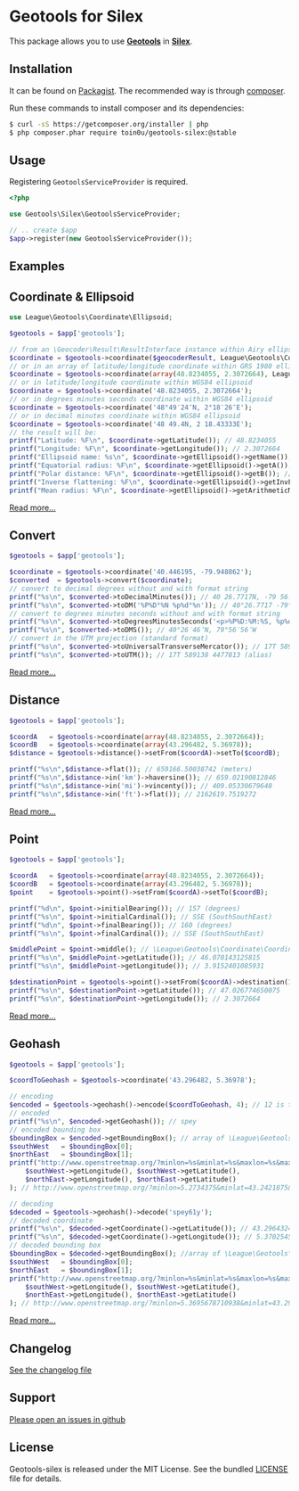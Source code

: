 Geotools for Silex
==================

This package allows you to use [**Geotools**](http://geotools-php.org) in [**Silex**](http://silex.sensiolabs.org/).


Installation
------------

It can be found on [Packagist](https://packagist.org/packages/toin0u/geotools-silex).
The recommended way is through [composer](http://getcomposer.org).

Run these commands to install composer and its dependencies:

```bash
$ curl -sS https://getcomposer.org/installer | php
$ php composer.phar require toin0u/geotools-silex:@stable
```


Usage
-----

Registering `GeotoolsServiceProvider` is required.

```php
<?php

use Geotools\Silex\GeotoolsServiceProvider;

// .. create $app
$app->register(new GeotoolsServiceProvider());
```


Examples
--------

## Coordinate & Ellipsoid ##

```php
use League\Geotools\Coordinate\Ellipsoid;

$geotools = $app['geotools'];

// from an \Geocoder\Result\ResultInterface instance within Airy ellipsoid
$coordinate = $geotools->coordinate($geocoderResult, League\Geotools\Coordinate\Ellipsoid::createFromName(Ellipsoid::AIRY));
// or in an array of latitude/longitude coordinate within GRS 1980 ellipsoid
$coordinate = $geotools->coordinate(array(48.8234055, 2.3072664), League\Geotools\Coordinate\Ellipsoid::createFromName(Ellipsoid::GRS_1980));
// or in latitude/longitude coordinate within WGS84 ellipsoid
$coordinate = $geotools->coordinate('48.8234055, 2.3072664');
// or in degrees minutes seconds coordinate within WGS84 ellipsoid
$coordinate = $geotools->coordinate('48°49′24″N, 2°18′26″E');
// or in decimal minutes coordinate within WGS84 ellipsoid
$coordinate = $geotools->coordinate('48 49.4N, 2 18.43333E');
// the result will be:
printf("Latitude: %F\n", $coordinate->getLatitude()); // 48.8234055
printf("Longitude: %F\n", $coordinate->getLongitude()); // 2.3072664
printf("Ellipsoid name: %s\n", $coordinate->getEllipsoid()->getName()); // WGS 84
printf("Equatorial radius: %F\n", $coordinate->getEllipsoid()->getA()); // 6378136.0
printf("Polar distance: %F\n", $coordinate->getEllipsoid()->getB()); // 6356751.317598
printf("Inverse flattening: %F\n", $coordinate->getEllipsoid()->getInvF()); // 298.257224
printf("Mean radius: %F\n", $coordinate->getEllipsoid()->getArithmeticMeanRadius()); // 6371007.772533
```

[Read more...](http://geotools-php.org/#coordinate--ellipsoid)

## Convert ##

```php
$geotools = $app['geotools'];

$coordinate = $geotools->coordinate('40.446195, -79.948862');
$converted  = $geotools->convert($coordinate);
// convert to decimal degrees without and with format string
printf("%s\n", $converted->toDecimalMinutes()); // 40 26.7717N, -79 56.93172W
printf("%s\n", $converted->toDM('%P%D°%N %p%d°%n')); // 40°26.7717 -79°56.93172
// convert to degrees minutes seconds without and with format string
printf("%s\n", $converted->toDegreesMinutesSeconds('<p>%P%D:%M:%S, %p%d:%m:%s</p>')); // <p>40:26:46, -79:56:56</p>
printf("%s\n", $converted->toDMS()); // 40°26′46″N, 79°56′56″W
// convert in the UTM projection (standard format)
printf("%s\n", $converted->toUniversalTransverseMercator()); // 17T 589138 4477813
printf("%s\n", $converted->toUTM()); // 17T 589138 4477813 (alias)
```

[Read more...](http://geotools-php.org/#convert)

## Distance ##

```php
$geotools = $app['geotools'];

$coordA   = $geotools->coordinate(array(48.8234055, 2.3072664));
$coordB   = $geotools->coordinate(array(43.296482, 5.36978));
$distance = $geotools->distance()->setFrom($coordA)->setTo($coordB);

printf("%s\n",$distance->flat()); // 659166.50038742 (meters)
printf("%s\n",$distance->in('km')->haversine()); // 659.02190812846
printf("%s\n",$distance->in('mi')->vincenty()); // 409.05330679648
printf("%s\n",$distance->in('ft')->flat()); // 2162619.7519272
```

[Read more...](http://geotools-php.org/#distance)

## Point ##

```php
$geotools = $app['geotools'];

$coordA   = $geotools->coordinate(array(48.8234055, 2.3072664));
$coordB   = $geotools->coordinate(array(43.296482, 5.36978));
$point    = $geotools->point()->setFrom($coordA)->setTo($coordB);

printf("%d\n", $point->initialBearing()); // 157 (degrees)
printf("%s\n", $point->initialCardinal()); // SSE (SouthSouthEast)
printf("%d\n", $point->finalBearing()); // 160 (degrees)
printf("%s\n", $point->finalCardinal()); // SSE (SouthSouthEast)

$middlePoint = $point->middle(); // \League\Geotools\Coordinate\Coordinate
printf("%s\n", $middlePoint->getLatitude()); // 46.070143125815
printf("%s\n", $middlePoint->getLongitude()); // 3.9152401085931

$destinationPoint = $geotools->point()->setFrom($coordA)->destination(180, 200000); // \League\Geotools\Coordinate\Coordinate
printf("%s\n", $destinationPoint->getLatitude()); // 47.026774650075
printf("%s\n", $destinationPoint->getLongitude()); // 2.3072664
```

[Read more...](http://geotools-php.org/#point)

## Geohash ##

```php
$geotools = $app['geotools'];

$coordToGeohash = $geotools->coordinate('43.296482, 5.36978');

// encoding
$encoded = $geotools->geohash()->encode($coordToGeohash, 4); // 12 is the default length / precision
// encoded
printf("%s\n", $encoded->getGeohash()); // spey
// encoded bounding box
$boundingBox = $encoded->getBoundingBox(); // array of \League\Geotools\Coordinate\CoordinateInterface
$southWest   = $boundingBox[0];
$northEast   = $boundingBox[1];
printf("http://www.openstreetmap.org/?minlon=%s&minlat=%s&maxlon=%s&maxlat=%s&box=yes\n",
    $southWest->getLongitude(), $southWest->getLatitude(),
    $northEast->getLongitude(), $northEast->getLatitude()
); // http://www.openstreetmap.org/?minlon=5.2734375&minlat=43.2421875&maxlon=5.625&maxlat=43.41796875&box=yes

// decoding
$decoded = $geotools->geohash()->decode('spey61y');
// decoded coordinate
printf("%s\n", $decoded->getCoordinate()->getLatitude()); // 43.296432495117
printf("%s\n", $decoded->getCoordinate()->getLongitude()); // 5.3702545166016
// decoded bounding box
$boundingBox = $decoded->getBoundingBox(); //array of \League\Geotools\Coordinate\CoordinateInterface
$southWest   = $boundingBox[0];
$northEast   = $boundingBox[1];
printf("http://www.openstreetmap.org/?minlon=%s&minlat=%s&maxlon=%s&maxlat=%s&box=yes\n",
    $southWest->getLongitude(), $southWest->getLatitude(),
    $northEast->getLongitude(), $northEast->getLatitude()
); // http://www.openstreetmap.org/?minlon=5.3695678710938&minlat=43.295745849609&maxlon=5.3709411621094&maxlat=43.297119140625&box=yes
```

[Read more...](http://geotools-php.org/#geohash)


Changelog
---------

[See the changelog file](https://github.com/toin0u/Geotools-silex/blob/master/CHANGELOG.md)


Support
-------

[Please open an issues in github](https://github.com/toin0u/Geotools-silex/issues)


License
-------

Geotools-silex is released under the MIT License. See the bundled
[LICENSE](https://github.com/toin0u/Geotools-silex/blob/master/LICENSE) file for details.

